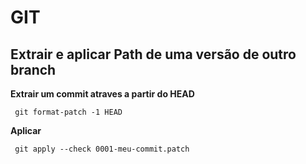 # GIT


## Extrair e aplicar Path de uma versão de outro branch

**Extrair um commit atraves a partir do HEAD**

```
 git format-patch -1 HEAD
 ```
 
**Aplicar**

```
 git apply --check 0001-meu-commit.patch
 ```
